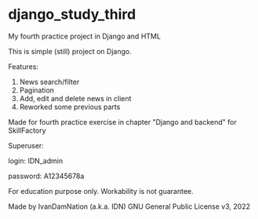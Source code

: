 # django_study_third

My fourth practice project in Django and HTML

This is simple (still) project on Django.

Features:
1) News search/filter
2) Pagination
3) Add, edit and delete news in client
4) Reworked some previous parts

Made for fourth practice exercise in chapter "Django and backend" for SkillFactory


Superuser:

login: IDN_admin

password: A12345678a


For education purpose only. Workability is not guarantee.

Made by IvanDamNation (a.k.a. IDN) GNU General Public License v3, 2022
